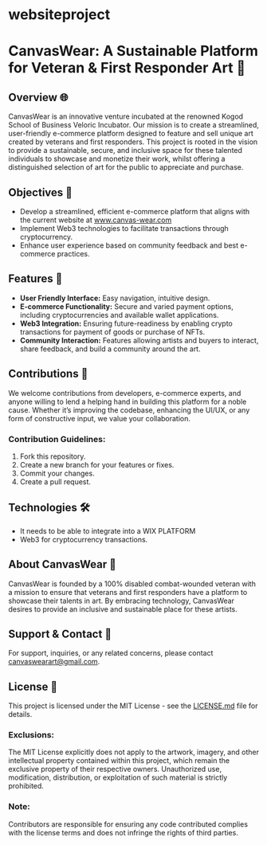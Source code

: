 # websiteproject
# CanvasWear: A Sustainable Platform for Veteran & First Responder Art 🎨

## Overview 🌐
CanvasWear is an innovative venture incubated at the renowned Kogod School of Business Veloric Incubator. Our mission is to create a streamlined, user-friendly e-commerce platform designed to feature and sell unique art created by veterans and first responders. This project is rooted in the vision to provide a sustainable, secure, and inclusive space for these talented individuals to showcase and monetize their work, whilst offering a distinguished selection of art for the public to appreciate and purchase.

## Objectives 🎯
- Develop a streamlined, efficient e-commerce platform that aligns with the current website at www.canvas-wear.com
- Implement Web3 technologies to facilitate transactions through cryptocurrency.
- Enhance user experience based on community feedback and best e-commerce practices.

## Features 🌟
- **User Friendly Interface:** Easy navigation, intuitive design.
- **E-commerce Functionality:** Secure and varied payment options, including cryptocurrencies and available wallet applications.
- **Web3 Integration:** Ensuring future-readiness by enabling crypto transactions for payment of goods or purchase of NFTs.
- **Community Interaction:** Features allowing artists and buyers to interact, share feedback, and build a community around the art.

## Contributions 🤝
We welcome contributions from developers, e-commerce experts, and anyone willing to lend a helping hand in building this platform for a noble cause. Whether it’s improving the codebase, enhancing the UI/UX, or any form of constructive input, we value your collaboration.

### Contribution Guidelines:
1. Fork this repository.
2. Create a new branch for your features or fixes.
3. Commit your changes.
4. Create a pull request.

## Technologies 🛠
- It needs to be able to integrate into a WIX PLATFORM
- Web3 for cryptocurrency transactions.
  
## About CanvasWear 🌿
CanvasWear is founded by a 100% disabled combat-wounded veteran with a mission to ensure that veterans and first responders have a platform to showcase their talents in art. By embracing technology, CanvasWear desires to provide an inclusive and sustainable place for these artists. 

## Support & Contact 📧
For support, inquiries, or any related concerns, please contact canvaswearart@gmail.com.

## License 📜
This project is licensed under the MIT License - see the [LICENSE.md](LICENSE.md) file for details. 

### Exclusions:
The MIT License explicitly does not apply to the artwork, imagery, and other intellectual property contained within this project, which remain the exclusive property of their respective owners. Unauthorized use, modification, distribution, or exploitation of such material is strictly prohibited.

### Note:
Contributors are responsible for ensuring any code contributed complies with the license terms and does not infringe the rights of third parties.

